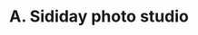 ---
title: "A. Sididay photo studio"
url: /koindu/a-sididay-photo-studio-kangama-road/
shop: shop
---